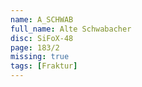 ```yaml
---
name: A_SCHWAB
full_name: Alte Schwabacher
disc: SiFoX-48
page: 183/2
missing: true
tags: [Fraktur]
---
```

